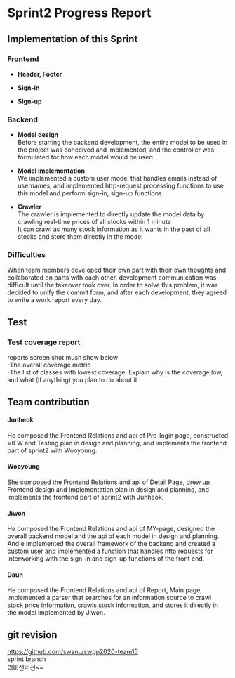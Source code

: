 # Sprint2 Progress Report

## Implementation of this Sprint
### Frontend
* **Header, Footer**<br />

* **Sign-in**<br />

* **Sign-up**<br />

### Backend
* **Model design** <br />
Before starting the backend development, the entire model to be used in the project was conceived and implemented, and the controller was formulated for how each model would be used.

* **Model implementation** <br />
We implemented a custom user model that handles emails instead of usernames, and implemented http-request processing functions to use this model and perform sign-in, sign-up functions.

* **Crawler** <br />
The crawler is implemented to directly update the model data by crawling real-time prices of all stocks within 1 minute <br />
It can crawl as many stock information as it wants in the past of all stocks and store them directly in the model <br />



### Difficulties <br />
When team members developed their own part with their own thoughts and collaborated on parts with each other, development communication was difficult until the takeover took over. In order to solve this problem, it was decided to unify the commit form, and after each development, they agreed to write a work report every day.

## Test
### Test coverage report
reports screen shot mush show below<Br/>
-The overall coverage metric<Br/>
-The list of classes with lowest coverage. Explain why is the coverage low, and what (if anything) you plan to do about it

## Team contribution
#### Junheok
He composed the Frontend Relations and api of Pre-login page, constructed VIEW and Testing plan in design and planning, and implements the frontend part of sprint2 with Wooyoung.

#### Wooyoung
She composed the Frontend Relations and api of Detail Page, drew up Frontend design and Implementation plan in design and planning, and implements the frontend part of sprint2 with Junheok.

#### Jiwon
He composed the Frontend Relations and api of MY-page, designed the overall backend model and the api of each model in design and planning. And e implemented the overall framework of the backend and created a custom user and implemented a function that handles http requests for interworking with the sign-in and sign-up functions of the front end.

#### Daun
He composed the Frontend Relations and api of Report, Main page,  implemented a parser that searches for an information source to crawl stock price information, crawls stock information, and stores it directly in the model implemented by Jiwon.

## git revision
https://github.com/swsnu/swpp2020-team15 <Br/>
sprint branch <Br/>
리비전버전~~
